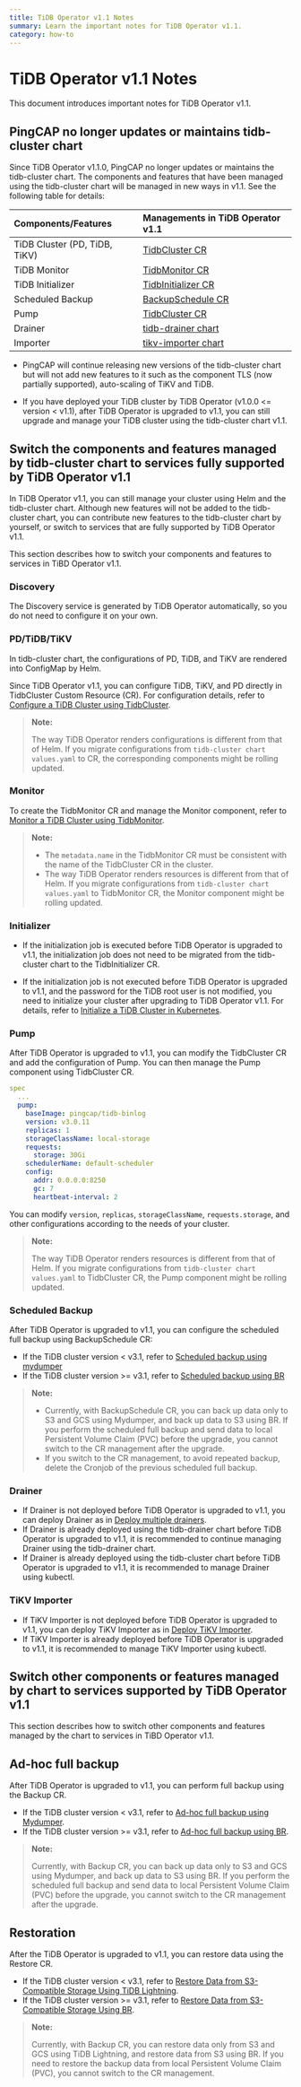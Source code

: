 ```yaml
---
title: TiDB Operator v1.1 Notes
summary: Learn the important notes for TiDB Operator v1.1.
category: how-to
---
```


# TiDB Operator v1.1 Notes

This document introduces important notes for TiDB Operator v1.1.

## PingCAP no longer updates or maintains tidb-cluster chart

Since TiDB Operator v1.1.0, PingCAP no longer updates or maintains the tidb-cluster chart. The components and features that have been managed using the tidb-cluster chart will be managed in new ways in v1.1. See the following table for details:

| Components/Features | Managements in TiDB Operator v1.1 |
| :--- | :--- |
| TiDB Cluster (PD, TiDB, TiKV) | [TidbCluster CR](api-references.md) |
| TiDB Monitor | [TidbMonitor CR](https://github.com/pingcap/tidb-operator/blob/master/manifests/monitor/tidb-monitor.yaml) |
| TiDB Initializer | [TidbInitializer CR](https://github.com/pingcap/tidb-operator/blob/master/manifests/initializer/tidb-initializer.yaml) |
| Scheduled Backup | [BackupSchedule CR](https://github.com/pingcap/tidb-operator/blob/master/manifests/backup/backup-schedule-aws-s3-br.yaml) |
| Pump | [TidbCluster CR](api-references.md) |
| Drainer | [tidb-drainer chart](https://github.com/pingcap/tidb-operator/tree/master/charts/tidb-drainer) |
| Importer | [tikv-importer chart](https://github.com/pingcap/tidb-operator/tree/master/charts/tikv-importer) |

- PingCAP will continue releasing new versions of the tidb-cluster chart but will not add new features to it such as the component TLS (now partially supported), auto-scaling of TiKV and TiDB.

- If you have deployed your TiDB cluster by TiDB Operator (v1.0.0 <= version < v1.1), after TiDB Operator is upgraded to v1.1, you can still upgrade and manage your TiDB cluster using the tidb-cluster chart v1.1.

## Switch the components and features managed by tidb-cluster chart to services fully supported by TiDB Operator v1.1

In TiDB Operator v1.1, you can still manage your cluster using Helm and the tidb-cluster chart. Although new features will not be added to the tidb-cluster chart, you can contribute new features to the tidb-cluster chart by yourself, or switch to services that are fully supported by TiDB Operator v1.1.

This section describes how to switch your components and features to services in TiBD Operator v1.1.

### Discovery

The Discovery service is generated by TiDB Operator automatically, so you do not need to configure it on your own.

### PD/TiDB/TiKV

In tidb-cluster chart, the configurations of PD, TiDB, and TiKV are rendered into ConfigMap by Helm.

Since TiDB Operator v1.1, you can configure TiDB, TiKV, and PD directly in TidbCluster Custom Resource (CR). For configuration details, refer to [Configure a TiDB Cluster using TidbCluster](configure-cluster-using-tidbcluster.md).

> **Note:**
>
> The way TiDB Operator renders configurations is different from that of Helm. If you migrate configurations from `tidb-cluster chart values.yaml` to CR, the corresponding components might be rolling updated.

### Monitor

To create the TidbMonitor CR and manage the Monitor component, refer to [Monitor a TiDB Cluster using TidbMonitor](monitor-using-tidbmonitor.md).

> **Note:**
>
> * The `metadata.name` in the TidbMonitor CR must be consistent with the name of the TidbCluster CR in the cluster.
> * The way TiDB Operator renders resources is different from that of Helm. If you migrate configurations from `tidb-cluster chart values.yaml` to TidbMonitor CR, the Monitor component might be rolling updated.

### Initializer

- If the initialization job is executed before TiDB Operator is upgraded to v1.1, the initialization job does not need to be migrated from the tidb-cluster chart to the TidbInitializer CR.

- If the initialization job is not executed before TiDB Operator is upgraded to v1.1, and the password for the TiDB root user is not modified, you need to initialize your cluster after upgrading to TiDB Operator v1.1. For details, refer to [Initialize a TiDB Cluster in Kubernetes](initialize-a-cluster.md).

### Pump

After TiDB Operator is upgraded to v1.1, you can modify the TidbCluster CR and add the configuration of Pump. You can then manage the Pump component using TidbCluster CR.

``` yaml
spec
  ...
  pump:
    baseImage: pingcap/tidb-binlog
    version: v3.0.11
    replicas: 1
    storageClassName: local-storage
    requests:
      storage: 30Gi
    schedulerName: default-scheduler
    config:
      addr: 0.0.0.0:8250
      gc: 7
      heartbeat-interval: 2
```

You can modify `version`, `replicas`, `storageClassName`, `requests.storage`, and other configurations according to the needs of your cluster.

> **Note:**
>
> The way TiDB Operator renders resources is different from that of Helm. If you migrate configurations from `tidb-cluster chart values.yaml` to TidbCluster CR, the Pump component might be rolling updated.

### Scheduled Backup

After TiDB Operator is upgraded to v1.1, you can configure the scheduled full backup using BackupSchedule CR:

- If the TiDB cluster version < v3.1, refer to [Scheduled backup using mydumper](backup-to-s3.md#scheduled-full-backup-to-s3-compatible-storage)
- If the TiDB cluster version >= v3.1, refer to [Scheduled backup using BR](backup-to-aws-s3-using-br.md#scheduled-full-backup-to-s3-compatible-storage)

> **Note:**
>
> - Currently, with BackupSchedule CR, you can back up data only to S3 and GCS using Mydumper, and back up data to S3 using BR. If you perform the scheduled full backup and send data to local Persistent Volume Claim (PVC) before the upgrade, you cannot switch to the CR management after the upgrade.
> - If you switch to the CR management, to avoid repeated backup, delete the Cronjob of the previous scheduled full backup.

### Drainer

- If Drainer is not deployed before TiDB Operator is upgraded to v1.1, you can deploy Drainer as in [Deploy multiple drainers](deploy-tidb-binlog.md#deploy-multiple-drainers).
- If Drainer is already deployed using the tidb-drainer chart before TiDB Operator is upgraded to v1.1, it is recommended to continue managing Drainer using the tidb-drainer chart.
- If Drainer is already deployed using the tidb-cluster chart before TiDB Operator is upgraded to v1.1, it is recommended to manage Drainer using kubectl.

### TiKV Importer

- If TiKV Importer is not deployed before TiDB Operator is upgraded to v1.1, you can deploy TiKV Importer as in [Deploy TiKV Importer](restore-data-using-tidb-lightning.md#deploy-tikv-importer).
- If TiKV Importer is already deployed before TiDB Operator is upgraded to v1.1, it is recommended to manage TiKV Importer using kubectl.

## Switch other components or features managed by chart to services supported by TiDB Operator v1.1

This section describes how to switch other components and features managed by the chart to services in TiBD Operator v1.1.

## Ad-hoc full backup

After TiDB Operator is upgraded to v1.1, you can perform full backup using the Backup CR.

- If the TiDB cluster version < v3.1, refer to [Ad-hoc full backup using Mydumper](backup-to-s3.md#ad-hoc-full-backup).
- If the TiDB cluster version >= v3.1, refer to [Ad-hoc full backup using BR](backup-to-aws-s3-using-br.md#ad-hoc-full-backup).

> **Note:**
>
> Currently, with Backup CR, you can back up data only to S3 and GCS using Mydumper, and back up data to S3 using BR. If you perform the scheduled full backup and send data to local Persistent Volume Claim (PVC) before the upgrade, you cannot switch to the CR management after the upgrade.

## Restoration

After the TiDB Operator is upgraded to v1.1, you can restore data using the Restore CR.

- If the TiDB cluster version < v3.1, refer to [Restore Data from S3-Compatible Storage Using TiDB Lightning](restore-from-s3.md).
- If the TiDB cluster version >= v3.1, refer to [Restore Data from S3-Compatible Storage Using BR](restore-from-aws-s3-using-br.md).

> **Note:**
>
> Currently, with Backup CR, you can restore data only from S3 and GCS using TiDB Lightning, and restore data from S3 using BR. If you need to restore the backup data from local Persistent Volume Claim (PVC), you cannot switch to the CR management.
